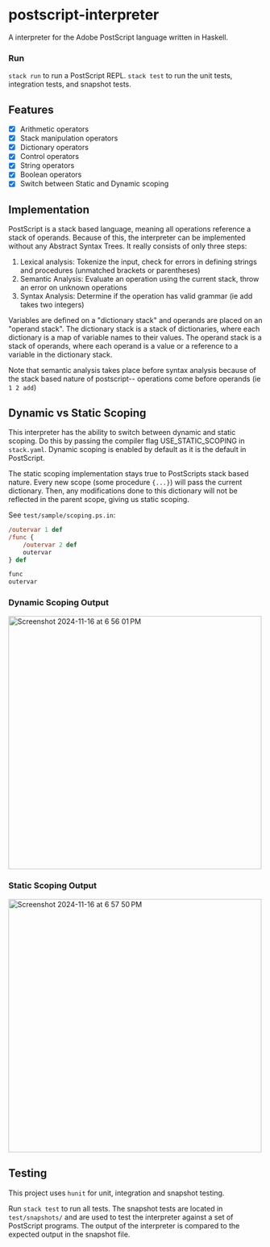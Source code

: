 # postscript-interpreter
A interpreter for the Adobe PostScript language written in Haskell.

### Run
`stack run` to run a PostScript REPL.
`stack test` to run the unit tests, integration tests, and snapshot tests.

## Features
- [x] Arithmetic operators
- [x] Stack manipulation operators
- [x] Dictionary operators
- [x] Control operators
- [x] String operators
- [x] Boolean operators
- [x] Switch between Static and Dynamic scoping

## Implementation
PostScript is a stack based language, meaning all operations reference a stack of operands. Because of this, the interpreter can be implemented without any Abstract Syntax Trees. It really consists of only three steps:
1. Lexical analysis: Tokenize the input, check for errors in defining strings and procedures (unmatched brackets or parentheses)
2. Semantic Analysis: Evaluate an operation using the current stack, throw an error on unknown operations
3. Syntax Analysis: Determine if the operation has valid grammar (ie add takes two integers)

Variables are defined on a "dictionary stack" and operands are placed on an "operand stack". The dictionary stack is a stack of dictionaries, where each dictionary is a map of variable names to their values. The operand stack is a stack of operands, where each operand is a value or a reference to a variable in the dictionary stack.

Note that semantic analysis takes place before syntax analysis because of the stack based nature of postscript-- operations come before operands (ie `1 2 add`)

## Dynamic vs Static Scoping
This interpreter has the ability to switch between dynamic and static scoping. Do this by passing the compiler flag USE_STATIC_SCOPING in `stack.yaml`. Dynamic scoping is enabled by default as it is the default in PostScript.

The static scoping implementation stays true to PostScripts stack based nature. Every new scope (some procedure `{...}`) will pass the current dictionary. Then, any modifications done to this dictionary will not be reflected in the parent scope, giving us static scoping.

See `test/sample/scoping.ps.in`:
```postscript
/outervar 1 def
/func {
    /outervar 2 def
    outervar
} def

func
outervar
```

### Dynamic Scoping Output
<img width="502" alt="Screenshot 2024-11-16 at 6 56 01 PM" src="https://github.com/user-attachments/assets/2fbb369b-8dca-4fb8-ba37-3a227d2143c8">

### Static Scoping Output
<img width="502" alt="Screenshot 2024-11-16 at 6 57 50 PM" src="https://github.com/user-attachments/assets/8e44b66e-6450-466b-b3e5-79fae8aa22f0">



## Testing
This project uses `hunit` for unit, integration and snapshot testing.

Run `stack test` to run all tests. The snapshot tests are located in `test/snapshots/` and are used to test the interpreter against a set of PostScript programs. The output of the interpreter is compared to the expected output in the snapshot file.
